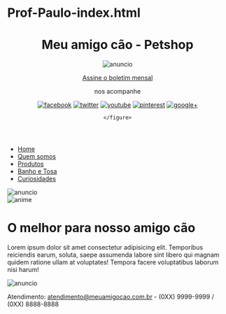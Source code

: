 # Prof-Paulo-index.html

<!doctype html>
<html lang="pt-br">
<head>
<meta charset="utf-8">
<title>Meu amigo cão - Petshop</title>
<script src="interacao/html5shiv.min.js"></script>
<link rel="stylesheet" href="estilos/principal.css">
</head>
<body id="inicial">
    <header>
<h1>Meu amigo cão - Petshop</h1>
<div id="anuncio">
<img src="Multimidia/anuncio-cantinho-feliz-h.jpg" alt="anuncio">
</div>
<section>
    <p><a href="boletim.html">Assine o boletim mensal</a></p>
    <p>nos acompanhe</p>
    <figure>
        <a href="#"><img src="Multimidia/ms-facebook.gif" alt="facebook"></a>
        <a href="#"><img src="Multimidia/ms-twitter.gif" alt="twitter"></a>
        <a href="#"><img src="Multimidia/ms-youtube.gif" alt="youtube"></a>
        <a href="#"><img src="Multimidia/ms-pinterest.gif" alt="pinterest"></a>
        <a href="#"><img src="Multimidia/ms-gmais.gif" alt="google+"></a>
        
    </figure>
</section>
    </header>
    <nav>
<ul>
<li><a href="index.html">Home</a></li>
<li><a href="quem-somos.html">Quem somos</a></li>
<li><a href="produtos.html">Produtos</a></li>
<li><a href="banho-e-tosa.html">Banho e Tosa</a></li>
<li><a href="curiosidades.html">Curiosidades</a></li>
</ul>
</nav>
<aside>
    <img src="Multimidia/anuncio_pet1.jpg" alt="anuncio">
</aside>
<main>
    <img src="Multimidia/anime-index.jpg" alt="anime">
    <h1>O melhor para nosso amigo cão</h1>
    <p>Lorem ipsum dolor sit amet consectetur adipisicing elit. Temporibus reiciendis earum, soluta, 
        saepe assumenda labore sint libero qui magnam quidem ratione ullam at voluptates! Tempora facere voluptatibus laborum nisi harum!</p>
</main>
<aside>
    <img src="Multimidia/anuncio_pet2.jpg" alt="anuncio">
</aside>
<footer>
    <p>Atendimento: <a href="mailto:atendimento@meuamigocao.com.br">atendimento@meuamigocao.com.br</a>
        - (0XX) 9999-9999 / (0XX) 8888-8888</p>
</footer>
</body>

</html>
